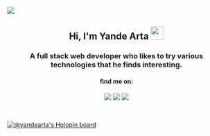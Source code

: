 ![](https://komarev.com/ghpvc/?username=yandearta&color=lightgrey)

<div align="center">
  <h2>Hi, I'm Yande Arta <img src="https://raw.githubusercontent.com/MartinHeinz/MartinHeinz/master/wave.gif" width="30px"></h2>
  <h3>A full stack web developer who likes to try various technologies that he finds interesting.</h3>
  <h4>find me on:</h4>
  <a href="https://facebook.com/yande.cc/"><img src="https://img.shields.io/badge/Facebook-%231877F2.svg?style=for-the-badge&logo=Facebook&logoColor=white"></a>
  <a href="https://instagram.com/yande.cc/"><img src="https://img.shields.io/badge/yande.cc-%23E4405F.svg?style=for-the-badge&logo=Instagram&logoColor=white"></a>
  <a href="https://twitter.com/yande_cc/"><img src="https://img.shields.io/badge/yande__cc-%231DA1F2.svg?style=for-the-badge&logo=Twitter&logoColor=white"></a>
</div>

&nbsp;

[![@yandearta's Holopin board](https://holopin.io/api/user/board?user=yandearta)](https://holopin.io/@yandearta)
